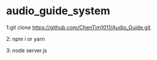 # audio_guide_system

1:git clone https://github.com/ChenTim1011/Audio_Guide.git 

2: npm i or yarn

3: node server.js

